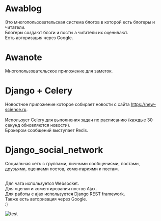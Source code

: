 # Awablog

Это многопользовательская система блогов в которой есть блогеры и читатели.<br>
Блогеры создают блоги и посты а читатели их оценивают.<br>
Есть авторизация через Google.

# Awanote

Многопользовательское приложение для заметок.

# Django + Celery

Новостное приложение которое собирает новости с сайта  https://new-science.ru. <br><br>
Использует Celery для выполнения задач по расписанию (каждые 30 секунд обновляются новости).<br>
Брокером сообщений выступает Redis.

# Django_social_network

Социальная сеть с группами, личными сообщениями, постами, друзьями, оценками постов, коментариями к постам.<br><br>

Для чата используется Websocket.<br>
Для оценки и коментирования постов Ajax.<br>
Для работы с ajax используется Django REST framework.<br>
Также есть авторизация через Google.<br>
:)


![test](https://github.com/awaken-bit/other/blob/master/%D0%A1%D0%BD%D0%B8%D0%BC%D0%BE%D0%BA%20%D1%8D%D0%BA%D1%80%D0%B0%D0%BD%D0%B0%20(1).png)
